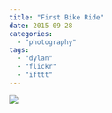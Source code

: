 ```yaml
---
title: "First Bike Ride"
date: 2015-09-28
categories: 
  - "photography"
tags: 
  - "dylan"
  - "flickr"
  - "ifttt"
---
```


![](https://farm6.staticflickr.com/5722/21757943712_da01f9a339_b.jpg)
